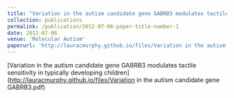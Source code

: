 ```yaml
---
title: "Variation in the autism candidate gene GABRB3 modulates tactile sensitivity in typically developing children"
collection: publications
permalink: /publication/2012-07-06-paper-title-number-1
date: 2012-07-06
venue: 'Molecular Autism'
paperurl: 'http://lauracmurphy.github.io/files/Variation in the autism candidate gene GABRB3.pdf'
---
```


[Variation in the autism candidate gene GABRB3 modulates tactile sensitivity in typically developing children](http://lauracmurphy.github.io/files/Variation in the autism candidate gene GABRB3.pdf)
